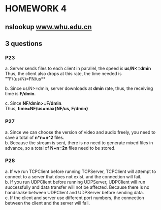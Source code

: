 # HOMEWORK 4  

## nslookup www.whu.edu.cn  


## 3 questions

### P23  
a. Server sends files to each client in parallel, the speed is **us/N<=dmin**  
Thus, the client also drops at this rate, the time needed is ""F/(us/N)=FN/us**  

b. Since us/N>=dmin, server downloads at **dmin** rate, thus, the receiving time is **F/dmin**.  

c. Since **NF/dmin>=F/dmin**.  
Thus, **time=NF/us=max{NF/us, F/dmin}**  

### P27  
a. Since we can choose the version of video and audio freely, you need to save a total of **n*n=n^2** files.  
b. Because the stream is sent, there is no need to generate mixed files in advance, so a total of **N+n=2n** files need to be stored.  


### P28  
a. If we run TCPClient before running TCPServer, TCPClient will attempt to connect to a server that does not exist, and the connection will fail.  
b. If you run UDPClient before running UDPServer, UDPClient will run successfully and data transfer will not be affected. Because there is no handshake between UDPClient and UDPServer before sending data.  
c. If the client and server use different port numbers, the connection between the client and the server will fail.  

